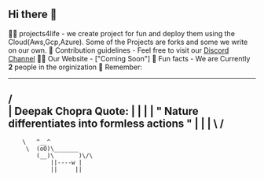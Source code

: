 ## Hi there 👋

🙋‍♀️ projects4life - we create project for fun and deploy them using the Cloud(Aws,Gcp,Azure). 
Some of the Projects are forks and some we write on our own.
🌈 Contribution guidelines - Feel free to visit our [Discord Channel]("")
👩‍💻 Our Website - ["Coming Soon"]
🍿 Fun facts - We are Currently **2** people in the orginization
🧙 Remember:
<br>
 __________________________________________________
/                                                  \
| Deepak Chopra Quote:                             |
|                                                  |
| " Nature differentiates into formless actions  " |
|                                                  |
\                                                  /
 --------------------------------------------------
        \   ^__^
         \  (oO)\_______
            (__)\       )\/\
                ||----w |
                ||     ||
          


